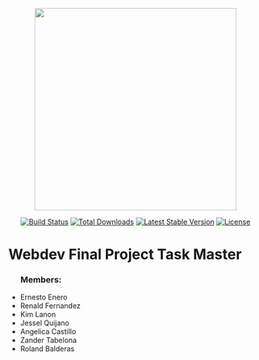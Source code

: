 <p align="center"><a href="https://laravel.com" target="_blank"><img src="https://raw.githubusercontent.com/laravel/art/master/logo-lockup/5%20SVG/2%20CMYK/1%20Full%20Color/laravel-logolockup-cmyk-red.svg" width="400"></a></p>

<p align="center">
<a href="https://travis-ci.org/laravel/framework"><img src="https://travis-ci.org/laravel/framework.svg" alt="Build Status"></a>
<a href="https://packagist.org/packages/laravel/framework"><img src="https://img.shields.io/packagist/dt/laravel/framework" alt="Total Downloads"></a>
<a href="https://packagist.org/packages/laravel/framework"><img src="https://img.shields.io/packagist/v/laravel/framework" alt="Latest Stable Version"></a>
<a href="https://packagist.org/packages/laravel/framework"><img src="https://img.shields.io/packagist/l/laravel/framework" alt="License"></a>
</p>
<h1>Webdev Final Project Task Master</h1>
    <ul>
    <h3>Members:</h3>
    <li>Ernesto Enero</li>
    <li>Renald Fernandez</li>
    <li>Kim Lanon</li>
    <li>Jessel Quijano</li>
    <li>Angelica Castillo</li>
    <li>Zander Tabelona</li>
    <li>Roland Balderas</li>
    </ul>
